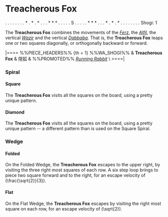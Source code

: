 # Treacherous Fox

<div class = "movement">
. . . . . . .
. * . * . * .
. . * * * . .
. . . S . . .
. . * * * . .
. * . * . * .
. . . . . . .
Shogi: 1
</div>

The **Treacherous Fox** combines the movements of the [*Ferz*](ferz.html),
the [*Alfil*](alfil.html), the vertical [*Wazir*](wazir.html)
and the vertical [*Dabbaba*](dabbaba.html). That is, the
**Treacherous Fox** leaps one or two squares diagonally, or orthogonally
backward or forward.

|====
%%PIECE_HEADERS%%
  {th = 1}  %%WA_SHOGI%%
&           **Treacherous Fox** & &#x96A0;&#x72D0;
&           %%PROMOTED%% [*Running Rabbit*](running_rabbit.html) \\
====|

### Spiral

#### Square

The **Treacherous Fox** visits all the squares on the board, using a pretty
unique pattern. 

#### Diamond

The **Treacherous Fox** visits all the squares on the board, using a pretty
unique pattern -- a different pattern than is used on the Square Spiral. 

### Wedge

#### Folded

On the Folded Wedge, the **Treacherous Fox** escapes to the upper right, by
visiting the three right most squares of each row. A six step loop
brings to piece two square forward and to the right, for an
escape velocity of \(\frac{\sqrt{2}}{3}\).

#### Flat

On the Flat Wedge, the **Treacherous Fox** escapes by visiting the right most
square on each row, for an escape velocity of \(\sqrt{2}\).

